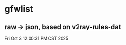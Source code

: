# gfwlist
## raw -> json, based on [v2ray-rules-dat](https://github.com/Loyalsoldier/v2ray-rules-dat)
Fri Oct  3 12:00:31 PM CST 2025

